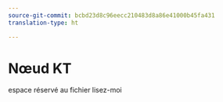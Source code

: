 ```yaml
---
source-git-commit: bcbd23d8c96eecc210483d8a86e41000b45fa431
translation-type: ht

---
```

# Nœud KT

espace réservé au fichier lisez-moi
